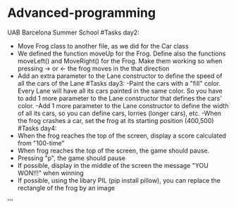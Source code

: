 # Advanced-programming
UAB Barcelona Summer School 
#Tasks day2:
- Move Frog class to another file, as we did for the Car class
- We defined the function moveUp for the Frog. Define also the functions
  moveLeft() and MoveRight() for the Frog. Make them working so when pressing
  -> or <- the frog moves in the that direction
- Add an extra parameter to the Lane constructor to define the speed of
  all the cars of the Lane 
#Tasks day3:
-Paint the cars with a "fill" color. Every Lane will have
all its cars painted in the same color. So you have to
add 1 more parameter to the Lane constructor that defines
the cars' color.
-Add 1 more parameter to the Lane constructor to define the
width of all its cars, so you can define cars, lorries
(longer cars), etc.
-When the frog crashes a car, set the frog at its starting
position (400,500)
#Tasks day4:
- When the frog reaches the top of the screen,
display a score calculated from "100-time"
- When frog reaches the top of the screen, the game
should pause.
- Pressing "p", the game should pause
- If possible, display in the middle of the screen
the message "YOU WON!!!" when winning
- If possible, using the libary PIL (pip install pillow), you can
replace the rectangle of the frog by an image

'''

